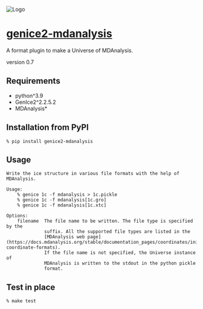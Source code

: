 ![Logo](https://raw.githubusercontent.com/vitroid/GenIce/develop/logo/genice-v0.png)

# [genice2-mdanalysis](https://github.com/vitroid/genice-mdanalysis)

A  format plugin to make a Universe of MDAnalysis.

version 0.7

## Requirements

* python^3.9
* GenIce2^2.2.5.2
* MDAnalysis*


## Installation from PyPI

```shell
% pip install genice2-mdanalysis
```

## Usage
        
    Write the ice structure in various file formats with the help of MDAnalysis.

    Usage:
        % genice 1c -f mdanalysis > 1c.pickle
        % genice 1c -f mdanalysis[1c.gro]
        % genice 1c -f mdanalysis[1c.xtc]

    Options:
        filename  The file name to be written. The file type is specified by the
                  suffix. All the supported file types are listed in the
                  [MDAnalysis web page](https://docs.mdanalysis.org/stable/documentation_pages/coordinates/init.html#supported-coordinate-formats).
                  If the file name is not specified, the Universe instance of
                  MDAnalysis is written to the stdout in the python pickle
                  format.




## Test in place

```shell
% make test
```
